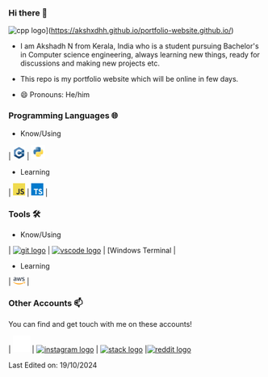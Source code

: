 ### Hi there 👋
<img src="" alt="cpp logo" width="24">](https://akshxdhh.github.io/portfolio-website.github.io/)

- I am Akshadh N from Kerala, India who is a student pursuing Bachelor's in Computer science engineering, always learning new things, ready for discussions and making new projects etc.<br>
- This repo is my portfolio website which will be online in few days.

- 😄 Pronouns: He/him

### Programming Languages 🌐

- Know/Using

| [<img src="https://raw.githubusercontent.com/github/explore/80688e429a7d4ef2fca1e82350fe8e3517d3494d/topics/cpp/cpp.png" alt="cpp logo" width="24">](https://isocpp.org/)  |  [<img src="https://raw.githubusercontent.com/github/explore/80688e429a7d4ef2fca1e82350fe8e3517d3494d/topics/python/python.png" alt="python logo" width="28">](https://www.python.org/)


- Learning

| [<img src="https://raw.githubusercontent.com/github/explore/80688e429a7d4ef2fca1e82350fe8e3517d3494d/topics/javascript/javascript.png" alt="js logo" width="24">](https://developer.mozilla.org/en-US/docs/Web/JavaScript)  | [<img src="https://raw.githubusercontent.com/github/explore/80688e429a7d4ef2fca1e82350fe8e3517d3494d/topics/typescript/typescript.png" alt="ts logo" width="24">](https://www.typescriptlang.org/) |

### Tools 🛠️

- Know/Using

| [<img src="https://raw.githubusercontent.com/Delta456/Delta456/master/img/git.png" alt="git logo" width="24">](https://git-scm.com/) | [<img src="https://raw.githubusercontent.com/Delta456/Delta456/master/img/vscode.png" alt="vscode logo" width="24">](https://code.visualstudio.com/) | [Windows Terminal |

- Learning

| [<img src="https://raw.githubusercontent.com/Delta456/Delta456/master/img/aws.png" alt="aws logo" width="24">](https://aws.amazon.com/) | 


### Other Accounts 📫

You can find and get touch with me on these accounts!

| [<img src="https://raw.githubusercontent.com/Delta456/Delta456/master/img/github.png" alt="github logo" width="34">](https://github.com/akshxdhh) | [<img src="https://cdn2.iconfinder.com/data/icons/social-media-2285/512/1_Instagram_colored_svg_1-512.png" alt="instagram logo" width="24">](https://www.instagram.com/akshxdhh/) | [<img src="https://raw.githubusercontent.com/Delta456/Delta456/master/img/stack.svg" alt="stack logo" width="24">](https://stackoverflow.com/users/27075248/akshadh) |[<img src="https://raw.githubusercontent.com/Delta456/Delta456/master/img/reddit.jpg" alt="reddit logo" width="24">](https://www.reddit.com/user/Thin_Comfort3952/)



Last Edited on: 19/10/2024

